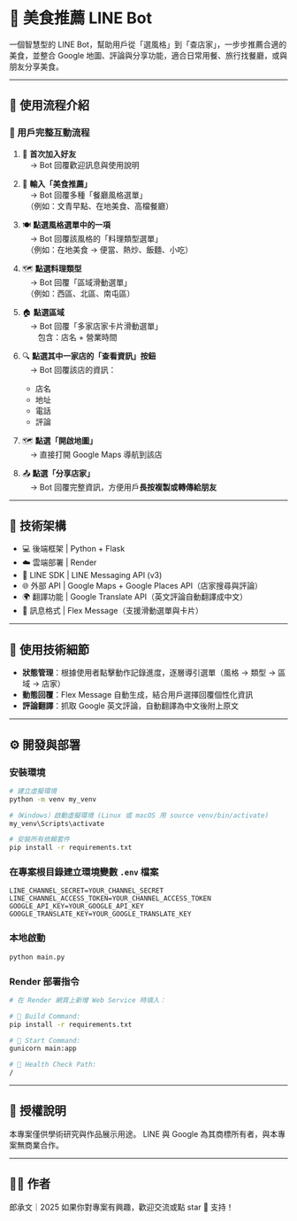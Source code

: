 # 🍜 美食推薦 LINE Bot

一個智慧型的 LINE Bot，幫助用戶從「選風格」到「查店家」，一步步推薦合適的美食，並整合 Google 地圖、評論與分享功能，適合日常用餐、旅行找餐廳，或與朋友分享美食。

---

## 📲 使用流程介紹

### 🧭 用戶完整互動流程

1. 👋 **首次加入好友**  
　→ Bot 回覆歡迎訊息與使用說明

2. 💬 **輸入「美食推薦」**  
　→ Bot 回覆多種「餐廳風格選單」  
　（例如：文青早點、在地美食、高檔餐廳）

3. 🍽️ **點選風格選單中的一項**  
　→ Bot 回覆該風格的「料理類型選單」  
　（例如：在地美食 → 便當、熱炒、飯麵、小吃）

4. 🗺️ **點選料理類型**  
　→ Bot 回覆「區域滑動選單」  
　（例如：西區、北區、南屯區）

5. 🏠 **點選區域**  
　→ Bot 回覆「多家店家卡片滑動選單」  
　　包含：店名 + 營業時間

6. 🔍 **點選其中一家店的「查看資訊」按鈕**  
　→ Bot 回覆該店的資訊：
   - 店名
   - 地址
   - 電話
   - 評論

7. 🗺️ **點選「開啟地圖」**  
　→ 直接打開 Google Maps 導航到該店

8. 📤 **點選「分享店家」**  
　→ Bot 回覆完整資訊，方便用戶**長按複製或轉傳給朋友**

---

## 🔧 技術架構

- 💻 後端框架 | Python + Flask
- ☁️ 雲端部署 | Render
- 💬 LINE SDK | LINE Messaging API (v3)
- 🌐 外部 API | Google Maps + Google Places API（店家搜尋與評論）
- 🌍 翻譯功能 | Google Translate API（英文評論自動翻譯成中文）
- 🎨 訊息格式 | Flex Message（支援滑動選單與卡片）

---

## 🔑 使用技術細節

- **狀態管理**：根據使用者點擊動作記錄進度，逐層導引選單（風格 → 類型 → 區域 → 店家）
- **動態回覆**：Flex Message 自動生成，結合用戶選擇回覆個性化資訊
- **評論翻譯**：抓取 Google 英文評論，自動翻譯為中文後附上原文

---

## ⚙️ 開發與部署

### 安裝環境

```bash
# 建立虛擬環境
python -m venv my_venv

#（Windows）啟動虛擬環境 (Linux 或 macOS 用 source venv/bin/activate)
my_venv\Scripts\activate

# 安裝所有依賴套件
pip install -r requirements.txt
```

### 在專案根目錄建立環境變數 `.env` 檔案

```env
LINE_CHANNEL_SECRET=YOUR_CHANNEL_SECRET
LINE_CHANNEL_ACCESS_TOKEN=YOUR_CHANNEL_ACCESS_TOKEN
GOOGLE_API_KEY=YOUR_GOOGLE_API_KEY
GOOGLE_TRANSLATE_KEY=YOUR_GOOGLE_TRANSLATE_KEY
```

### 本地啟動

```bash
python main.py
```

### Render 部署指令

```bash
# 在 Render 網頁上新增 Web Service 時填入：

# 📌 Build Command:
pip install -r requirements.txt

# 📌 Start Command:
gunicorn main:app

# 📌 Health Check Path:
/
```

---

## 📄 授權說明
本專案僅供學術研究與作品展示用途。
LINE 與 Google 為其商標所有者，與本專案無商業合作。

---

## 🙋‍♂️ 作者
郎承文｜2025
如果你對專案有興趣，歡迎交流或點 star 🌟 支持！
